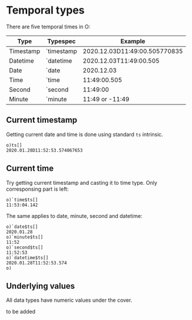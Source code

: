 # Temporal types

There are five temporal times in O:

| Type | Typespec | Example |
| --- | --- | --- |
| Timestamp | \`timestamp | 2020.12.03D11:49:00.505770835 |
| Datetime | \`datetime | 2020.12.03T11:49:00.505 |
| Date | \`date | 2020.12.03 |
| Time | \`time | 11:49:00.505 |
| Second | \`second | 11:49:00 |
| Minute | \`minute | 11:49 or -11:49 |



## Current timestamp

Getting current date and time is done using standard ```ts``` intrinsic.

```o
o)ts[]
2020.01.28D11:52:53.574067653
```

## Current time

Try getting current timestamp and casting it to time type. Only corresponsing part is left:

```o
o)`time$ts[]
11:53:04.142
```

The same applies to date, minute, second and datetime:

```o
o)`date$ts[]
2020.01.28
o)`minute$ts[]
11:52
o)`second$ts[]
11:52:53
o)`datetime$ts[]
2020.01.28T11:52:53.574
o)
```

## Underlying values

All data types have numeric values under the cover.

to be added
